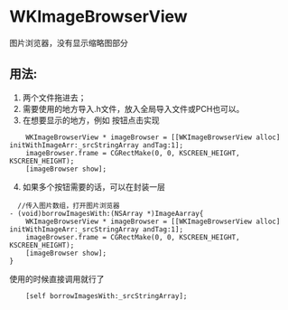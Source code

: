 # WKImageBrowserView
图片浏览器，没有显示缩略图部分

## 用法:
1. 两个文件拖进去；
2. 需要使用的地方导入.h文件，放入全局导入文件或PCH也可以。
3. 在想要显示的地方，例如 按钮点击实现
```
    WKImageBrowserView * imageBrowser = [[WKImageBrowserView alloc] initWithImageArr:_srcStringArray andTag:1];
    imageBrowser.frame = CGRectMake(0, 0, KSCREEN_HEIGHT, KSCREEN_HEIGHT);
    [imageBrowser show];
```

4. 如果多个按钮需要的话，可以在封装一层

```
  //传入图片数组，打开图片浏览器
- (void)borrowImagesWith:(NSArray *)ImageAarray{
    WKImageBrowserView * imageBrowser = [[WKImageBrowserView alloc] initWithImageArr:_srcStringArray andTag:1];
    imageBrowser.frame = CGRectMake(0, 0, KSCREEN_HEIGHT, KSCREEN_HEIGHT);
    [imageBrowser show];
}
```

使用的时候直接调用就行了
```
    [self borrowImagesWith:_srcStringArray];

```

